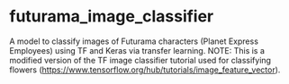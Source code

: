 # futurama_image_classifier

 A model to classify images of Futurama characters (Planet Express Employees) using TF and Keras via transfer learning.
 NOTE: This is a modified version of the TF image classifier tutorial used for classifying flowers (https://www.tensorflow.org/hub/tutorials/image_feature_vector).
